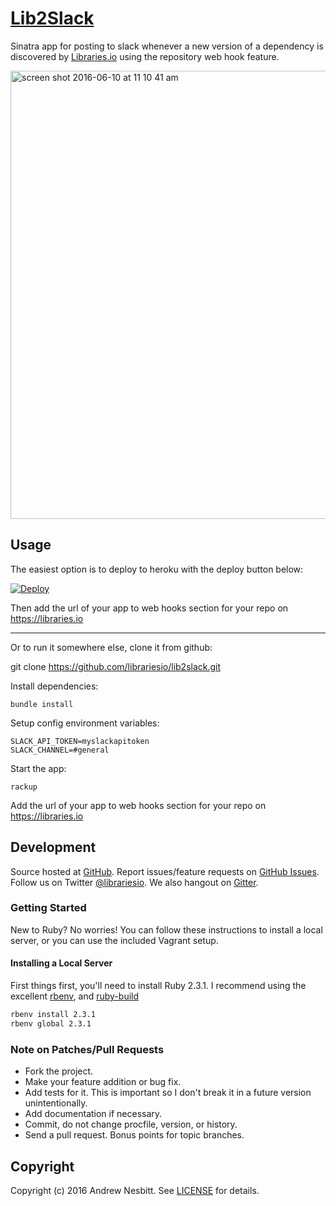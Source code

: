 # [Lib2Slack](https://libraries.io/github/librariesio/lib2slack)

Sinatra app for posting to slack whenever a new version of a dependency is discovered by [Libraries.io](https://libraries.io) using the repository web hook feature.

<img width="717" alt="screen shot 2016-06-10 at 11 10 41 am" src="https://cloud.githubusercontent.com/assets/1060/15961333/115a4744-2efc-11e6-97df-3ef6df87bc10.png">

## Usage

The easiest option is to deploy to heroku with the deploy button below:

[![Deploy](https://www.herokucdn.com/deploy/button.svg)](https://heroku.com/deploy)

Then add the url of your app to web hooks section for your repo on https://libraries.io

<hr>

Or to run it somewhere else, clone it from github:

   git clone https://github.com/librariesio/lib2slack.git

Install dependencies:

    bundle install

Setup config environment variables:

    SLACK_API_TOKEN=myslackapitoken
    SLACK_CHANNEL=#general

Start the app:

    rackup

Add the url of your app to web hooks section for your repo on https://libraries.io

## Development

Source hosted at [GitHub](https://github.com/librariesio/lib2slack).
Report issues/feature requests on [GitHub Issues](https://github.com/librariesio/lib2slack/issues). Follow us on Twitter [@librariesio](https://twitter.com/librariesio). We also hangout on [Gitter](https://gitter.im/librariesio/support).

### Getting Started

New to Ruby? No worries! You can follow these instructions to install a local server, or you can use the included Vagrant setup.

#### Installing a Local Server

First things first, you'll need to install Ruby 2.3.1. I recommend using the excellent [rbenv](https://github.com/rbenv/rbenv),
and [ruby-build](https://github.com/rbenv/ruby-build)

```bash
rbenv install 2.3.1
rbenv global 2.3.1
```

### Note on Patches/Pull Requests

 * Fork the project.
 * Make your feature addition or bug fix.
 * Add tests for it. This is important so I don't break it in a
   future version unintentionally.
 * Add documentation if necessary.
 * Commit, do not change procfile, version, or history.
 * Send a pull request. Bonus points for topic branches.

## Copyright

Copyright (c) 2016 Andrew Nesbitt. See [LICENSE](https://github.com/librariesio/lib2slack/blob/master/LICENSE) for details.
